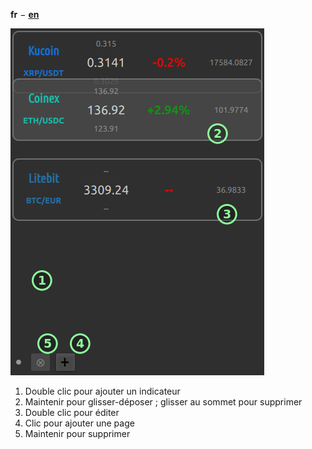 **fr** − **[en](doc/README.en.md)**

![Capture d'écran](doc/app.png)

1. Double clic pour ajouter un indicateur
2. Maintenir pour glisser-déposer ;
glisser au sommet pour supprimer
3. Double clic pour éditer
4. Clic pour ajouter une page
5. Maintenir pour supprimer
